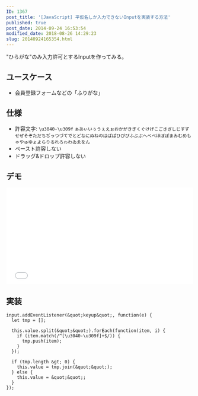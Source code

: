 ```yaml
---
ID: 1367
post_title: '[JavaScript] 平仮名しか入力できないInputを実装する方法'
published: true
post_date: 2014-09-24 16:53:54
modified_date: 2018-08-26 14:29:23
slug: 20140924165354.html
---
```

"ひらがな"のみ入力許可とするInputを作ってみる。

<!--more-->

## ユースケース

- 会員登録フォームなどの「ふりがな」

## 仕様

- 許容文字: `\u3040-\u309f`
  `ぁあぃいぅうぇえぉおかがきぎくぐけげこごさざしじすずせぜそぞただちぢっつづてでとどなにぬねのはばぱひびぴふぶぷへべぺほぼぽまみむめもゃやゅゆょよらりるれろゎわゐゑをん`
- ペースト許容しない
- ドラッグ&ドロップ許容しない


## デモ

<iframe height='260' scrolling='no' title='Input that only accepts Hiragana' src='//codepen.io/hiro0218/embed/ZMQmYp/?height=265&theme-id=light&default-tab=result&embed-version=2' frameborder='no' allowtransparency='true' allowfullscreen='true' style='width: 100%;'>See the Pen <a href='https://codepen.io/hiro0218/pen/ZMQmYp/'>Input that only accepts Hiragana</a> by hiro (<a href='https://codepen.io/hiro0218'>@hiro0218</a>) on <a href='https://codepen.io'>CodePen</a>.
</iframe>

## 実装

```language-javascript
input.addEventListener(&quot;keyup&quot;, function(e) {
  let tmp = [];

  this.value.split(&quot;&quot;).forEach(function(item, i) {    
    if (item.match(/^[\u3040-\u309f]+$/)) {
      tmp.push(item);
    }
  });

  if (tmp.length &gt; 0) {
    this.value = tmp.join(&quot;&quot;);
  } else {
    this.value = &quot;&quot;;
  }
});
```